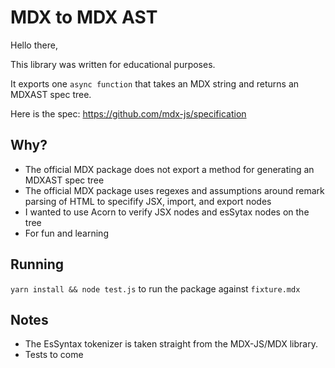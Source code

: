 # MDX to MDX AST

Hello there,

This library was written for educational purposes.

It exports one `async function` that takes an MDX string and returns an MDXAST spec tree.

Here is the spec: https://github.com/mdx-js/specification

## Why?

- The official MDX package does not export a method for generating an MDXAST spec tree
- The official MDX package uses regexes and assumptions around remark parsing of HTML to specifify JSX, import, and export nodes
- I wanted to use Acorn to verify JSX nodes and esSytax nodes on the tree
- For fun and learning

## Running

`yarn install && node test.js` to run the package against `fixture.mdx`

## Notes

- The EsSyntax tokenizer is taken straight from the MDX-JS/MDX library.
- Tests to come

